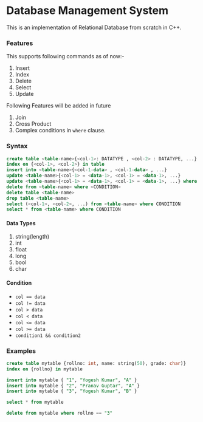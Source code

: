 # Database Management System

This is an implementation of Relational Database from scratch in C++.

### Features
This supports following commands as of now:-
1. Insert
2. Index
3. Delete
4. Select
5. Update

Following Features will be added in future
1. Join
2. Cross Product
3. Complex conditions in `where` clause.

### Syntax

~~~~sql
create table <table-name>{<col-1>: DATATYPE , <col-2> : DATATYPE, ...}
index on {<col-1>, <col-2>} in table
insert into <table-name>{<col-1-data> , <col-1-data> , ...}
update <table-name>{<col-1> = <data-1>, <col-1> = <data-1>, ...}
update <table-name>{<col-1> = <data-1>, <col-1> = <data-1>, ...} where CONDITION
delete from <table-name> where <CONDITION>
delete table <table-name>
drop table <table-name>
select (<col-1>, <col-2>, ...) from <table-name> where CONDITION
select * from <table-name> where CONDITION
~~~~
 
 
 #### Data Types
 1. string(length)
 2. int
 3. float
 4. long
 5. bool
 6. char
 
 #### Condition
 *  `col == data`
 *  `col != data`
 *  `col > data`
 *  `col < data`
 *  `col <= data`
 *  `col >= data`
 *  `condition1 && condition2`
 
 ### Examples
~~~~sql
create table mytable {rollno: int, name: string(50), grade: char)}
index on {rollno} in mytable

insert into mytable { "1", "Yogesh Kumar", "A" }
insert into mytable { "2", "Pranav Guptar", "A" }
insert into mytable { "3", "Yogesh Kumar", "B" }

select * from mytable

delete from mytable where rollno == "3"
~~~~
